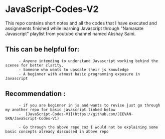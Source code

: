 # JavaScript-Codes-V2

This repo contains short notes and all the codes that I have executed and assignments finished while learning Javascript
through "Namasate Javascript" playlist from youtube channel named Akshay Saini.

## This can be helpful for: 
          - Anyone intending to understand Javascript working behind the scenes for better clarity.
          - Someone who wants to upscale their js knowledge 
          - A beginner with atmost basic programming exposure in Javascript
## Recommendation :
          - if you are beginner in js and wants to revise just go through my another repo for basic javascript linked below
          -  [JavaScript-Codes-V1](https://github.com/JEEVAN-SKN/JavaScript-Codes-V1)
    
          - Go through the above repo coz I would not be explaining some basic concepts already discussed in above repo
                                    